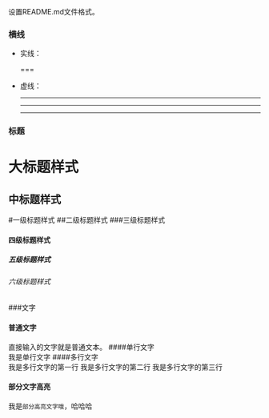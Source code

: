 设置README.md文件格式。

### 横线
* 实线：
  
  ===
* 虚线：
  
  ----
  ****
  _____

### 标题

大标题样式
===
中标题样式
----
#一级标题样式
##二级标题样式
###三级标题样式
#### 四级标题样式
##### 五级标题样式
###### 六级标题样式

###文字
#### 普通文字 
直接输入的文字就是普通文本。
####单行文字  
    我是单行文字
####多行文字  
    我是多行文字的第一行
    我是多行文字的第二行
    我是多行文字的第三行
#### 部分文字高亮 
我是`部分高亮文字哦`，哈哈哈

